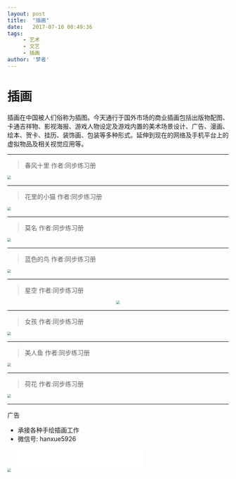 ```yaml
---
layout: post
title:  "插画"
date:   2017-07-10 00:49:36
tags:
     - 艺术
     - 文艺
     - 插画
author: '梦者'
---
```

# 插画

插画在中国被人们俗称为插图。今天通行于国外市场的商业插画包括出版物配图、卡通吉祥物、影视海报、游戏人物设定及游戏内置的美术场景设计、广告、漫画、绘本、贺卡、挂历、装饰画、包装等多种形式。延伸到现在的网络及手机平台上的虚拟物品及相关视觉应用等。

---
> 春风十里
> 作者:同步练习册

<img src="https://supermanxkq.github.io/img/flower.jpeg" class="img-thumbnail" style="zoom:50%" />

---

> 花里的小猫
> 作者:同步练习册

<img src="https://supermanxkq.github.io/img/cat.jpeg" class="img-thumbnail" style="zoom:50%;hir" />


---


> 莫名
> 作者:同步练习册

<img src="https://supermanxkq.github.io/img/people.jpeg" class="img-thumbnail"  style="zoom:50%" />

---


> 蓝色的鸟
> 作者:同步练习册

<img src="https://supermanxkq.github.io/img/bird.jpeg" class="img-thumbnail" style="zoom:50%" />

---
> 星空
> 作者:同步练习册

<div  align="center">
<img src="https://supermanxkq.github.io/img/night.jpeg" class="img-thumbnail"  style="zoom:50%" />
</div>

---
> 女孩
> 作者:同步练习册


<img src="https://supermanxkq.github.io/img/girl.jpeg" class="img-thumbnail center-block"  style="zoom:50%;" />

---
> 美人鱼
> 作者:同步练习册


<img src="https://supermanxkq.github.io/img/fish.jpeg"  class="img-thumbnail"  style="zoom:50%" />

---
> 荷花
> 作者:同步练习册


<img src="https://supermanxkq.github.io/img/hehua.jpeg" class="img-thumbnail"  style="zoom:50%" />

---

广告
   * 承接各种手绘插画工作
   * 微信号: hanxue5926
<img src="https://supermanxkq.github.io/img/code.jpeg"  class="img-thumbnail"  style="zoom:50%" />


<iframe frameborder="no" border="0" marginwidth="0" marginheight="0" width="298" height="52" src="//music.163.com/outchain/player?type=2&id=436514312&auto=1&height=32"></iframe>